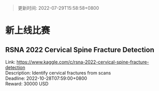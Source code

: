 > 更新时间: 2022-07-29T15:58:58+0800 

# 新上线比赛


## RSNA 2022 Cervical Spine Fracture Detection
Link: https://www.kaggle.com/c/rsna-2022-cervical-spine-fracture-detection  
Description: Identify cervical fractures from scans  
Deadline: 2022-10-28T07:59:00+0800  
Reward: 30000 USD  

